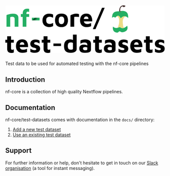 # ![nfcore/test-datasets](docs/images/test-datasets_logo.png)
Test data to be used for automated testing with the nf-core pipelines

## Introduction

nf-core is a collection of high quality Nextflow pipelines.

## Documentation
nf-core/test-datasets comes with documentation in the `docs/` directory:

01. [Add a new  test dataset](https://github.com/nf-core/test-datasets/blob/master/docs/ADD_NEW_DATA.md)
02. [Use an existing test dataset](https://github.com/nf-core/test-datasets/blob/master/docs/USE_EXISTING_DATA.md)

## Support

For further information or help, don't hesitate to get in touch on our [Slack organisation](https://nf-co.re/join/slack) (a tool for instant messaging).